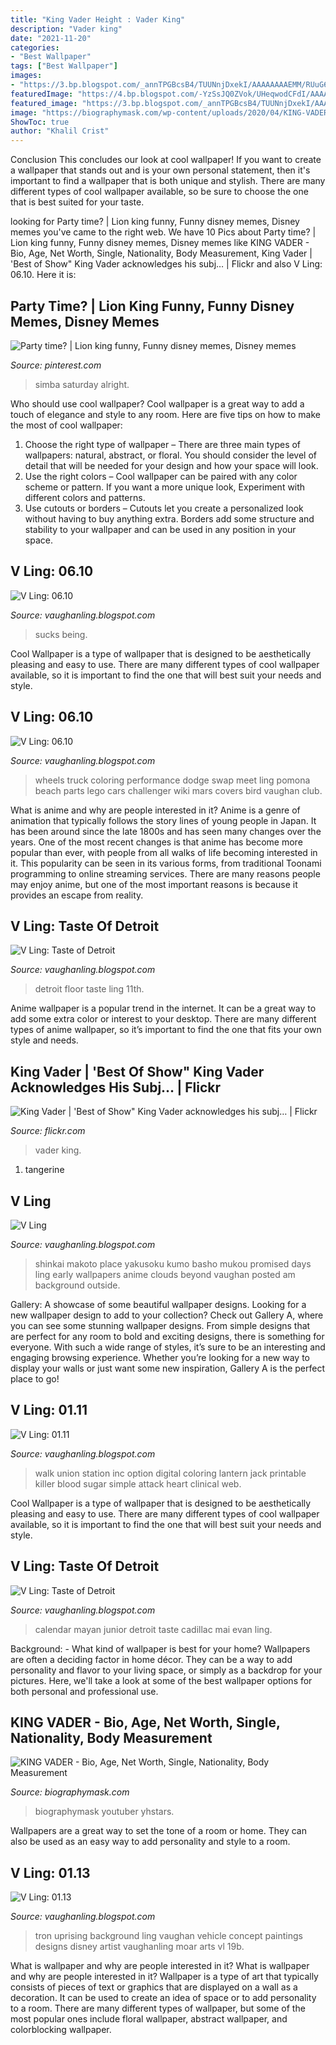```yaml
---
title: "King Vader Height : Vader King"
description: "Vader king"
date: "2021-11-20"
categories:
- "Best Wallpaper"
tags: ["Best Wallpaper"]
images:
- "https://3.bp.blogspot.com/_annTPGBcsB4/TUUNnjDxekI/AAAAAAAAEMM/RUuG6a4YYSg/s1600/IMGP7439.JPG"
featuredImage: "https://4.bp.blogspot.com/-YzSsJQ0ZVok/UHeqwodCFdI/AAAAAAAAGns/0luRBqX2Fr8/s320/The.Place.Promised.In.Our.Early.Days.full.130657.jpg"
featured_image: "https://3.bp.blogspot.com/_annTPGBcsB4/TUUNnjDxekI/AAAAAAAAEMM/RUuG6a4YYSg/s1600/IMGP7439.JPG"
image: "https://biographymask.com/wp-content/uploads/2020/04/KING-VADER.jpg"
ShowToc: true
author: "Khalil Crist"
---
```



Conclusion
This concludes our look at cool wallpaper! If you want to create a wallpaper that stands out and is your own personal statement, then it's important to find a wallpaper that is both unique and stylish. There are many different types of cool wallpaper available, so be sure to choose the one that is best suited for your taste.

	

		
looking for Party time? | Lion king funny, Funny disney memes, Disney memes you've came to the right web. We have 10 Pics about Party time? | Lion king funny, Funny disney memes, Disney memes like KING VADER - Bio, Age, Net Worth, Single, Nationality, Body Measurement, King Vader | &#039;Best of Show&quot; King Vader acknowledges his subj… | Flickr and also V Ling: 06.10. Here it is:
		
    
## Party Time? | Lion King Funny, Funny Disney Memes, Disney Memes

<img loading=lazy src="https://i.pinimg.com/originals/d9/f3/f1/d9f3f1cbb9e1ffa9825bf4247348ce39.jpg" onerror="this.onerror=null;this.src='https://tse4.mm.bing.net/th?id=OIP.6owB9Xvx5ZhVqTMh0tuNZQAAAA&amp;pid=15.1';" alt="Party time? | Lion king funny, Funny disney memes, Disney memes">

_Source: pinterest.com_

>simba saturday alright. 

	

Who should use cool wallpaper?
Cool wallpaper is a great way to add a touch of elegance and style to any room. Here are five tips on how to make the most of cool wallpaper: 
1) Choose the right type of wallpaper – There are three main types of wallpapers: natural, abstract, or floral. You should consider the level of detail that will be needed for your design and how your space will look. 
2) Use the right colors – Cool wallpaper can be paired with any color scheme or pattern. If you want a more unique look, Experiment with different colors and patterns. 
3) Use cutouts or borders – Cutouts let you create a personalized look without having to buy anything extra. Borders add some structure and stability to your wallpaper and can be used in any position in your space.

    
## V Ling: 06.10

<img loading=lazy src="http://3.bp.blogspot.com/_annTPGBcsB4/TB78Q1lzXzI/AAAAAAAADss/p6mDZcXIE_8/s1600/IMGP3246.JPG" onerror="this.onerror=null;this.src='https://tse2.mm.bing.net/th?id=OIP.5WNKxrl_aX3v00Cb7QQeoQHaE7&amp;pid=15.1';" alt="V Ling: 06.10">

_Source: vaughanling.blogspot.com_

>sucks being. 

	

Cool Wallpaper is a type of wallpaper that is designed to be aesthetically pleasing and easy to use. There are many different types of cool wallpaper available, so it is important to find the one that will best suit your needs and style.

    
## V Ling: 06.10

<img loading=lazy src="https://1.bp.blogspot.com/_annTPGBcsB4/TAxktG9q8EI/AAAAAAAADqU/LYqGgF7fySg/s1600/IMGP2986.JPG" onerror="this.onerror=null;this.src='https://tse4.mm.bing.net/th?id=OIP.Cz-g9yAcWIne8uVVUSRmdgHaE7&amp;pid=15.1';" alt="V Ling: 06.10">

_Source: vaughanling.blogspot.com_

>wheels truck coloring performance dodge swap meet ling pomona beach parts lego cars challenger wiki mars covers bird vaughan club. 

	

What is anime and why are people interested in it?
Anime is a genre of animation that typically follows the story lines of young people in Japan. It has been around since the late 1800s and has seen many changes over the years. One of the most recent changes is that anime has become more popular than ever, with people from all walks of life becoming interested in it. This popularity can be seen in its various forms, from traditional Toonami programming to online streaming services. There are many reasons people may enjoy anime, but one of the most important reasons is because it provides an escape from reality.

    
## V Ling: Taste Of Detroit

<img loading=lazy src="http://3.bp.blogspot.com/_annTPGBcsB4/TJ6Cx7HDo5I/AAAAAAAAEBQ/Z7Njb1WUpbY/s640/IMGP6184.JPG" onerror="this.onerror=null;this.src='https://tse2.mm.bing.net/th?id=OIP.P15y7Gr8s0c4mZ3xHGfvTwHaE7&amp;pid=15.1';" alt="V Ling: Taste of Detroit">

_Source: vaughanling.blogspot.com_

>detroit floor taste ling 11th. 

	

Anime wallpaper is a popular trend in the internet. It can be a great way to add some extra color or interest to your desktop. There are many different types of anime wallpaper, so it’s important to find the one that fits your own style and needs.

    
## King Vader | &#039;Best Of Show&quot; King Vader Acknowledges His Subj… | Flickr

<img loading=lazy src="https://c1.staticflickr.com/3/2153/2336299824_792ce14ba6.jpg" onerror="this.onerror=null;this.src='https://tse4.mm.bing.net/th?id=OIP.IMXe5M7WYEpu7S4J_nSRGwHaHa&amp;pid=15.1';" alt="King Vader | &#039;Best of Show&quot; King Vader acknowledges his subj… | Flickr">

_Source: flickr.com_

>vader king. 

	

1. tangerine 

    
## V Ling

<img loading=lazy src="https://4.bp.blogspot.com/-YzSsJQ0ZVok/UHeqwodCFdI/AAAAAAAAGns/0luRBqX2Fr8/s320/The.Place.Promised.In.Our.Early.Days.full.130657.jpg" onerror="this.onerror=null;this.src='https://tse1.mm.bing.net/th?id=OIP.dDXHaZwQkQ_xdnne77H3KQAAAA&amp;pid=15.1';" alt="V Ling">

_Source: vaughanling.blogspot.com_

>shinkai makoto place yakusoku kumo basho mukou promised days ling early wallpapers anime clouds beyond vaughan posted am background outside. 

	

Gallery: A showcase of some beautiful wallpaper designs.
Looking for a new wallpaper design to add to your collection? Check out Gallery A, where you can see some stunning wallpaper designs. From simple designs that are perfect for any room to bold and exciting designs, there is something for everyone. With such a wide range of styles, it’s sure to be an interesting and engaging browsing experience. Whether you’re looking for a new way to display your walls or just want some new inspiration, Gallery A is the perfect place to go!





	
	
    
## V Ling: 01.11

<img loading=lazy src="https://3.bp.blogspot.com/_annTPGBcsB4/TUUNnjDxekI/AAAAAAAAEMM/RUuG6a4YYSg/s1600/IMGP7439.JPG" onerror="this.onerror=null;this.src='https://tse4.mm.bing.net/th?id=OIP.dtVs3d5L6nNzsKi_DBufFgHaE7&amp;pid=15.1';" alt="V Ling: 01.11">

_Source: vaughanling.blogspot.com_

>walk union station inc option digital coloring lantern jack printable killer blood sugar simple attack heart clinical web. 

	

Cool Wallpaper is a type of wallpaper that is designed to be aesthetically pleasing and easy to use. There are many different types of cool wallpaper available, so it is important to find the one that will best suit your needs and style.

    
## V Ling: Taste Of Detroit

<img loading=lazy src="https://3.bp.blogspot.com/_annTPGBcsB4/TJ6B9yMSIEI/AAAAAAAAEAg/0Ho6pUmOC6o/s1600/IMGP6127.JPG" onerror="this.onerror=null;this.src='https://tse2.mm.bing.net/th?id=OIP.aB64eBu764XI2w_tLdaxrQHaLI&amp;pid=15.1';" alt="V Ling: Taste of Detroit">

_Source: vaughanling.blogspot.com_

>calendar mayan junior detroit taste cadillac mai evan ling. 

	

Background: - What kind of wallpaper is best for your home?
Wallpapers are often a deciding factor in home décor. They can be a way to add personality and flavor to your living space, or simply as a backdrop for your pictures. Here, we'll take a look at some of the best wallpaper options for both personal and professional use.

    
## KING VADER - Bio, Age, Net Worth, Single, Nationality, Body Measurement

<img loading=lazy src="https://biographymask.com/wp-content/uploads/2020/04/KING-VADER.jpg" onerror="this.onerror=null;this.src='https://tse2.mm.bing.net/th?id=OIP.krYWm7w_WXttW_S000p3EgAAAA&amp;pid=15.1';" alt="KING VADER - Bio, Age, Net Worth, Single, Nationality, Body Measurement">

_Source: biographymask.com_

>biographymask youtuber yhstars. 

	

Wallpapers are a great way to set the tone of a room or home. They can also be used as an easy way to add personality and style to a room.

    
## V Ling: 01.13

<img loading=lazy src="http://3.bp.blogspot.com/-2QK8SKgOta8/UO4tks_50MI/AAAAAAAAHOQ/Lqy4uiZElrM/s1600/bridgebgb.jpg" onerror="this.onerror=null;this.src='https://tse2.mm.bing.net/th?id=OIP.IyaIo-KsvvLd9n114rEDagHaEK&amp;pid=15.1';" alt="V Ling: 01.13">

_Source: vaughanling.blogspot.com_

>tron uprising background ling vaughan vehicle concept paintings designs disney artist vaughanling moar arts vl 19b. 

	

What is wallpaper and why are people interested in it?
What is wallpaper and why are people interested in it?
Wallpaper is a type of art that typically consists of pieces of text or graphics that are displayed on a wall as a decoration. It can be used to create an idea of space or to add personality to a room. There are many different types of wallpaper, but some of the most popular ones include floral wallpaper, abstract wallpaper, and colorblocking wallpaper.

